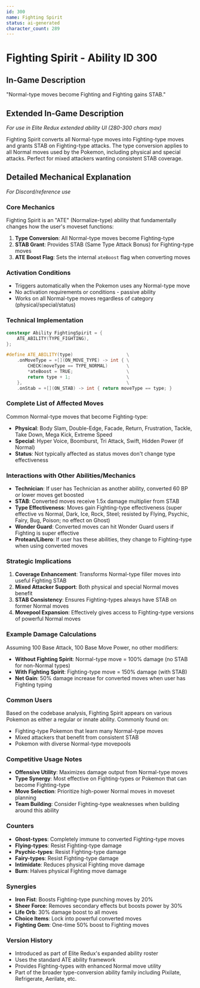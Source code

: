 ```yaml
---
id: 300
name: Fighting Spirit
status: ai-generated
character_count: 289
---
```


# Fighting Spirit - Ability ID 300

## In-Game Description
"Normal-type moves become Fighting and Fighting gains STAB."

## Extended In-Game Description
*For use in Elite Redux extended ability UI (280-300 chars max)*

Fighting Spirit converts all Normal-type moves into Fighting-type moves and grants STAB on Fighting-type attacks. The type conversion applies to all Normal moves used by the Pokemon, including physical and special attacks. Perfect for mixed attackers wanting consistent STAB coverage.

## Detailed Mechanical Explanation
*For Discord/reference use*

### Core Mechanics
Fighting Spirit is an "ATE" (Normalize-type) ability that fundamentally changes how the user's moveset functions:

1. **Type Conversion**: All Normal-type moves become Fighting-type
2. **STAB Grant**: Provides STAB (Same Type Attack Bonus) for Fighting-type moves
3. **ATE Boost Flag**: Sets the internal `ateBoost` flag when converting moves

### Activation Conditions
- Triggers automatically when the Pokemon uses any Normal-type move
- No activation requirements or conditions - passive ability
- Works on all Normal-type moves regardless of category (physical/special/status)

### Technical Implementation
```cpp
constexpr Ability FightingSpirit = {
    ATE_ABILITY(TYPE_FIGHTING),
};

#define ATE_ABILITY(type)                    \
    .onMoveType = +[](ON_MOVE_TYPE) -> int { \
        CHECK(moveType == TYPE_NORMAL)       \
        *ateBoost = TRUE;                    \
        return type + 1;                     \
    },                                       \
    .onStab = +[](ON_STAB) -> int { return moveType == type; }
```

### Complete List of Affected Moves
Common Normal-type moves that become Fighting-type:
- **Physical**: Body Slam, Double-Edge, Facade, Return, Frustration, Tackle, Take Down, Mega Kick, Extreme Speed
- **Special**: Hyper Voice, Boomburst, Tri Attack, Swift, Hidden Power (if Normal)
- **Status**: Not typically affected as status moves don't change type effectiveness

### Interactions with Other Abilities/Mechanics
- **Technician**: If user has Technician as another ability, converted 60 BP or lower moves get boosted
- **STAB**: Converted moves receive 1.5x damage multiplier from STAB
- **Type Effectiveness**: Moves gain Fighting-type effectiveness (super effective vs Normal, Dark, Ice, Rock, Steel; resisted by Flying, Psychic, Fairy, Bug, Poison; no effect on Ghost)
- **Wonder Guard**: Converted moves can hit Wonder Guard users if Fighting is super effective
- **Protean/Libero**: If user has these abilities, they change to Fighting-type when using converted moves

### Strategic Implications
1. **Coverage Enhancement**: Transforms Normal-type filler moves into useful Fighting STAB
2. **Mixed Attacker Support**: Both physical and special Normal moves benefit
3. **STAB Consistency**: Ensures Fighting-types always have STAB on former Normal moves
4. **Movepool Expansion**: Effectively gives access to Fighting-type versions of powerful Normal moves

### Example Damage Calculations
Assuming 100 Base Attack, 100 Base Move Power, no other modifiers:
- **Without Fighting Spirit**: Normal-type move = 100% damage (no STAB for non-Normal types)  
- **With Fighting Spirit**: Fighting-type move = 150% damage (with STAB)
- **Net Gain**: 50% damage increase for converted moves when user has Fighting typing

### Common Users
Based on the codebase analysis, Fighting Spirit appears on various Pokemon as either a regular or innate ability. Commonly found on:
- Fighting-type Pokemon that learn many Normal-type moves
- Mixed attackers that benefit from consistent STAB
- Pokemon with diverse Normal-type movepools

### Competitive Usage Notes
- **Offensive Utility**: Maximizes damage output from Normal-type moves
- **Type Synergy**: Most effective on Fighting-types or Pokemon that can become Fighting-type
- **Move Selection**: Prioritize high-power Normal moves in moveset planning
- **Team Building**: Consider Fighting-type weaknesses when building around this ability

### Counters
- **Ghost-types**: Completely immune to converted Fighting-type moves
- **Flying-types**: Resist Fighting-type damage
- **Psychic-types**: Resist Fighting-type damage  
- **Fairy-types**: Resist Fighting-type damage
- **Intimidate**: Reduces physical Fighting move damage
- **Burn**: Halves physical Fighting move damage

### Synergies
- **Iron Fist**: Boosts Fighting-type punching moves by 20%
- **Sheer Force**: Removes secondary effects but boosts power by 30%
- **Life Orb**: 30% damage boost to all moves
- **Choice Items**: Lock into powerful converted moves
- **Fighting Gem**: One-time 50% boost to Fighting moves

### Version History
- Introduced as part of Elite Redux's expanded ability roster
- Uses the standard ATE ability framework
- Provides Fighting-types with enhanced Normal move utility
- Part of the broader type-conversion ability family including Pixilate, Refrigerate, Aerilate, etc.